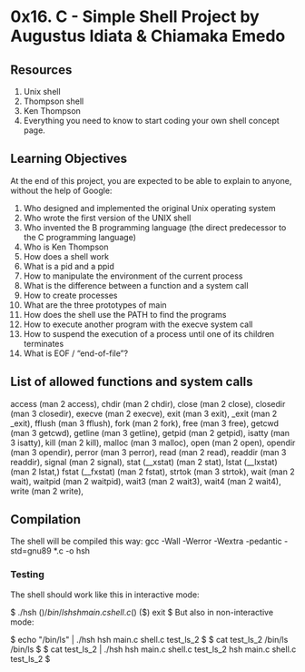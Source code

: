 # 0x16. C - Simple Shell Project by Augustus Idiata & Chiamaka Emedo

## Resources
1. Unix shell
2. Thompson shell
3. Ken Thompson
4. Everything you need to know to start coding your own shell concept page.

## Learning Objectives
At the end of this project, you are expected to be able to explain to anyone, without the help of Google:

1. Who designed and implemented the original Unix operating system
2. Who wrote the first version of the UNIX shell
3. Who invented the B programming language (the direct predecessor to the C programming language)
4. Who is Ken Thompson
5. How does a shell work
6. What is a pid and a ppid
7. How to manipulate the environment of the current process
8. What is the difference between a function and a system call
9. How to create processes
10. What are the three prototypes of main
11. How does the shell use the PATH to find the programs
12. How to execute another program with the execve system call
13. How to suspend the execution of a process until one of its children terminates
14. What is EOF / “end-of-file”?

## List of allowed functions and system calls
access (man 2 access),
chdir (man 2 chdir),
close (man 2 close),
closedir (man 3 closedir),
execve (man 2 execve),
exit (man 3 exit),
_exit (man 2 _exit),
fflush (man 3 fflush),
fork (man 2 fork),
free (man 3 free),
getcwd (man 3 getcwd),
getline (man 3 getline),
getpid (man 2 getpid),
isatty (man 3 isatty),
kill (man 2 kill),
malloc (man 3 malloc),
open (man 2 open),
opendir (man 3 opendir),
perror (man 3 perror),
read (man 2 read),
readdir (man 3 readdir),
signal (man 2 signal),
stat (__xstat) (man 2 stat),
lstat (__lxstat) (man 2 lstat,)
fstat (__fxstat) (man 2 fstat),
strtok (man 3 strtok),
wait (man 2 wait),
waitpid (man 2 waitpid),
wait3 (man 2 wait3),
wait4 (man 2 wait4),
write (man 2 write),

## Compilation

The shell will be compiled this way: gcc -Wall -Werror -Wextra -pedantic -std=gnu89 *.c -o hsh
### Testing

The shell should work like this in interactive mode:

$ ./hsh
($) /bin/ls
hsh main.c shell.c
($)
($) exit
$
But also in non-interactive mode:

$ echo "/bin/ls" | ./hsh
hsh main.c shell.c test_ls_2
$
$ cat test_ls_2
/bin/ls
/bin/ls
$
$ cat test_ls_2 | ./hsh
hsh main.c shell.c test_ls_2
hsh main.c shell.c test_ls_2
$
